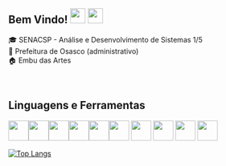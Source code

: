 

## Bem Vindo! <img src="https://emojis.slackmojis.com/emojis/images/1615425105/19530/ugly_code.gif?1615425105" width="30" />  <img src="https://emojis.slackmojis.com/emojis/images/1617826989/28273/typing.gif?1617826989" width="30" />


<div>
🎓 SENACSP - Análise e Desenvolvimento de Sistemas 1/5 <br/>
💼 Prefeitura de Osasco (administrativo)<br/>
🏠 Embu das Artes <br/>
</div>
<br/>
<br/>

## Linguagens e Ferramentas
<img src="https://cdn.worldvectorlogo.com/logos/java.svg" width="40" height="40"/><img src="https://cdn.worldvectorlogo.com/logos/html5-2.svg" width="40" height="40"/><img src="https://cdn.worldvectorlogo.com/logos/css-3.svg" width="40" height="40"/><img src="https://cdn.worldvectorlogo.com/logos/logo-javascript.svg" width="40" height="40"/><img src="https://cdn.worldvectorlogo.com/logos/bootstrap-5-1.svg" width="40" height="40"/><img src="https://cdn.worldvectorlogo.com/logos/eclipse-11.svg" width="40" height="40"/> <img src="https://cdn.worldvectorlogo.com/logos/visual-studio-code-1.svg" width="40" height="40"/> <img src="https://cdn.worldvectorlogo.com/logos/git-icon.svg" width="40" height="40"/> <img src="https://cdn.worldvectorlogo.com/logos/github-icon.svg" width="40" height="40"/> <img src="https://cdn.worldvectorlogo.com/logos/microsoft-windows-22.svg" width="40" height="40"/>






[![Top Langs](https://github-readme-stats.vercel.app/api/top-langs/?username=melqui1998)](https://github.com/melqui1998/github-readme-stats)


<table>

